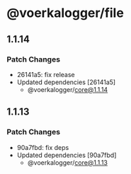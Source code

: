 # @voerkalogger/file

## 1.1.14

### Patch Changes

- 26141a5: fix release
- Updated dependencies [26141a5]
  - @voerkalogger/core@1.1.14

## 1.1.13

### Patch Changes

- 90a7fbd: fix deps
- Updated dependencies [90a7fbd]
  - @voerkalogger/core@1.1.13
